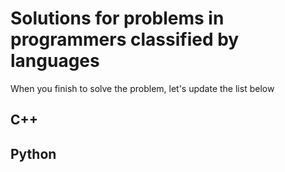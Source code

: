 # Solutions for problems in programmers classified by languages

When you finish to solve the problem, let's update the list below

## C++

## Python